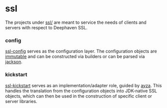# ssl

The projects under [ssl/](.) are meant to service the needs of clients and servers with respect to Deephaven SSL.

### config

[ssl-config](config) serves as the configuration layer. The configuration objects are
[immutable](https://immutables.github.io/) and can be constructed via builders or can be parsed via
[jackson](https://github.com/FasterXML/jackson).

### kickstart

[ssl-kickstart](kickstart) serves as an implementation/adapter role, guided by
[ayza](https://github.com/Hakky54/ayza). This handles the translation from the 
configuration objects into JDK-native SSL objects, which can then be used in the construction of specific client or
server libraries. 
